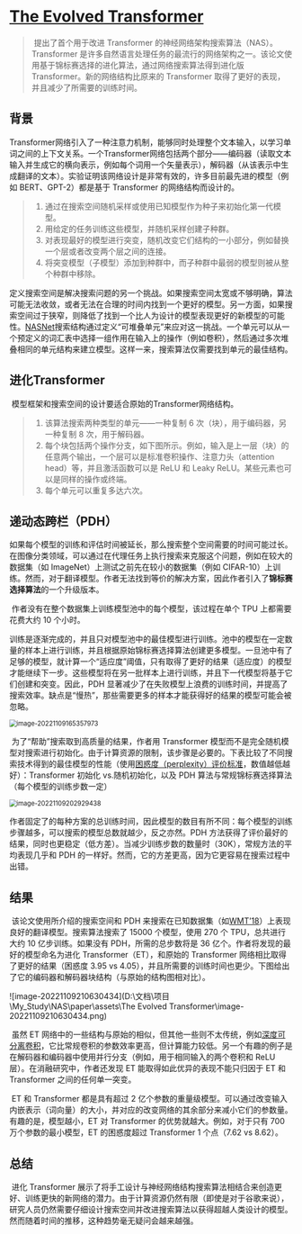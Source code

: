 # [The Evolved Transformer](https://arxiv.org/abs/1901.11117v2)

> ​	提出了首个用于改进 Transformer 的神经网络架构搜索算法（NAS）。Transformer 是许多自然语言处理任务的最流行的网络架构之一。该论文使用基于锦标赛选择的进化算法，通过网络搜索算法得到进化版 Transformer。新的网络结构比原来的 Transformer 取得了更好的表现，并且减少了所需要的训练时间。

## 背景

​	Transformer网络引入了一种注意力机制，能够同时处理整个文本输入，以学习单词之间的上下文关系。一个Transformer网络包括两个部分——编码器（读取文本输入并生成它的横向表示，例如每个词用一个矢量表示），解码器（从该表示中生成翻译的文本）。实验证明该网络设计是非常有效的，许多目前最先进的模型（例如 BERT、GPT-2）都是基于 Transformer 的网络结构而设计的。

> 1. 通过在搜索空间随机采样或使用已知模型作为种子来初始化第一代模型。
> 2. 用给定的任务训练这些模型，并随机采样创建子种群。
> 3. 对表现最好的模型进行突变，随机改变它们结构的一小部分，例如替换一个层或者改变两个层之间的连接。
> 4. 将突变模型（子模型）添加到种群中，而子种群中最弱的模型则被从整个种群中移除。

​	定义搜索空间是解决搜索问题的另一个挑战。如果搜索空间太宽或不够明确，算法可能无法收敛，或者无法在合理的时间内找到一个更好的模型。另一方面，如果搜索空间过于狭窄，则降低了找到一个比人为设计的模型表现更好的新模型的可能性。[NASNet](https://arxiv.org/abs/1707.07012)搜索结构通过定义“可堆叠单元”来应对这一挑战。一个单元可以从一个预定义的词汇表中选择一组作用在输入上的操作（例如卷积），然后通过多次堆叠相同的单元结构来建立模型。这样一来，搜索算法仅需要找到单元的最佳结构。

## 进化Transformer

​	模型框架和搜索空间的设计要适合原始的Transformer网络结构。

> 1. 该算法搜索两种类型的单元——一种复制 6 次（块），用于编码器，另一种复制 8 次，用于解码器。
> 2. 每个块包括两个操作分支，如下图所示。例如，输入是上一层（块）的任意两个输出，一个层可以是标准卷积操作、注意力头（attention head）等，并且激活函数可以是 ReLU 和 Leaky ReLU。某些元素也可以是同样的操作或终端。
> 3. 每个单元可以重复多达六次。

## 递动态跨栏（PDH）

​	如果每个模型的训练和评估时间被延长，那么搜索整个空间需要的时间可能过长。在图像分类领域，可以通过在代理任务上执行搜索来克服这个问题，例如在较大的数据集（如 ImageNet）上测试之前先在较小的数据集（例如 CIFAR-10）上训练。然而，对于翻译模型。作者无法找到等价的解决方案，因此作者引入了**锦标赛选择算法**的一个升级版本。

​	作者没有在整个数据集上训练模型池中的每个模型，该过程在单个 TPU 上都需要花费大约 10 个小时。

​	训练是逐渐完成的，并且只对模型池中的最佳模型进行训练。池中的模型在一定数量的样本上进行训练，并且根据原始锦标赛选择算法创建更多模型。一旦池中有了足够的模型，就计算一个“适应度”阈值，只有取得了更好的结果（适应度）的模型才能继续下一步。这些模型将在另一批样本上进行训练，并且下一代模型将基于它们创建和突变。因此，PDH 显著减少了在失败模型上浪费的训练时间，并提高了搜索效率。缺点是“慢热”，那些需要更多的样本才能获得好的结果的模型可能会被忽略。

<img src="D:\文档\项目\My_Study\NAS\paper\assets\The Evolved Transformer\image-20221109165357973.png" alt="image-20221109165357973" style="zoom:80%;" />

[^图1]: 锦标赛选择算法训练过程示意图。适应度阈值之上的模型在更多的样本上训练，从而达到更好的适应度。当创建新模型时，相应增加适应度阈值。

​	为了“帮助”搜索取到高质量的结果，作者用 Transformer 模型而不是完全随机模型对搜索进行初始化。由于计算资源的限制，该步骤是必要的。下表比较了不同搜索技术得到的最佳模型的性能（使用[困惑度（perplexity）评价标准](http://www1.icsi.berkeley.edu/Speech/docs/HTKBook3.2/node188_mn.html)，数值越低越好）：Transformer 初始化 vs.随机初始化，以及 PDH 算法与常规锦标赛选择算法（每个模型的训练步数一定）

<img src="D:\文档\项目\My_Study\NAS\paper\assets\The Evolved Transformer\image-20221109202929438.png" alt="image-20221109202929438" style="zoom:80%;" />

​	作者固定了的每种方案的总训练时间，因此模型的数目有所不同：每个模型的训练步骤越多，可以搜索的模型总数就越少，反之亦然。PDH 方法获得了评价最好的结果，同时也更稳定（低方差）。当减少训练步数的数量时（30K），常规方法的平均表现几乎和 PDH 的一样好。然而，它的方差更高，因为它更容易在搜索过程中出错。

## 结果

​	该论文使用所介绍的搜索空间和 PDH 来搜索在已知数据集（如[WMT’18](http://www.statmt.org/wmt18/translation-task.html)）上表现良好的翻译模型。搜索算法搜索了 15000 个模型，使用 270 个 TPU，总共进行大约 10 亿步训练。如果没有 PDH，所需的总步数将是 36 亿个。作者将发现的最好的模型命名为进化 Transformer（ET），和原始的 Transformer 网络相比取得了更好的结果（困惑度 3.95 vs 4.05），并且所需要的训练时间也更少。下图给出了它的编码器和解码器块结构（与原始的结构图相对比）。

![image-20221109210630434](D:\文档\项目\My_Study\NAS\paper\assets\The Evolved Transformer\image-20221109210630434.png)

​	虽然 ET 网络中的一些结构与原始的相似，但其他一些则不太传统，例如[深度可分离卷积](https://towardsdatascience.com/a-basic-introduction-to-separable-convolutions-b99ec3102728)，它比常规卷积的参数效率更高，但计算能力较低。另一个有趣的例子是在解码器和编码器中使用并行分支（例如，用于相同输入的两个卷积和 ReLU 层）。在消融研究中，作者还发现 ET 能取得如此优异的表现不能只归因于 ET 和 Transformer 之间的任何单一突变。

​	ET 和 Transformer 都是具有超过 2 亿个参数的重量级模型。可以通过改变输入内嵌表示（词向量）的大小，并对应的改变网络的其余部分来减小它们的参数量。有趣的是，模型越小，ET 对 Transformer 的优势就越大。例如，对于只有 700 万个参数的最小模型，ET 的困惑度超过 Transformer 1 个点（7.62 vs 8.62）。

## 总结

​	进化 Transformer 展示了将手工设计与神经网络结构搜索算法相结合来创造更好、训练更快的新网络的潜力。由于计算资源仍然有限（即使是对于谷歌来说），研究人员仍然需要仔细设计搜索空间并改进搜索算法以获得超越人类设计的模型。然而随着时间的推移，这种趋势毫无疑问会越来越强。
